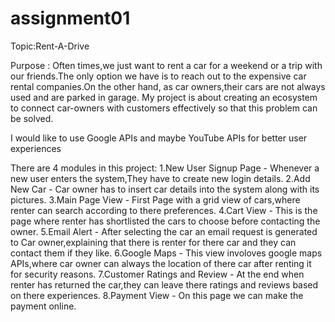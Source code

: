 # assignment01
Topic:Rent-A-Drive

Purpose : 
Often times,we just want to rent a car for a weekend or a trip with our friends.The only option we have is to reach out to the expensive car rental 
companies.On the other hand, as car owners,their cars are not always used and are parked in garage.
My project is about creating an ecosystem to connect car-owners with customers effectively so that this problem can be solved.


I would like to use Google APIs and maybe YouTube APIs for better user experiences


There are 4 modules in this project:
1.New User Signup Page - Whenever a new user enters the system,They have to create new login details. 
2.Add New Car - Car owner has to insert car details into the system along with its pictures. 
3.Main Page View - First Page with a grid view of cars,where renter can search according to there preferences.
4.Cart View - This is the page where renter has shortlisted the cars to choose before contacting the owner.
5.Email Alert - After selecting the car an email request is generated to Car owner,explaining that there is renter for there car and they can contact them if they like.
6.Google Maps - This view involoves google maps APIs,where car owner can always the location of there car after renting it for security reasons.
7.Customer Ratings and Review - At the end when renter has returned the car,they can leave there ratings and reviews based on there experiences.
8.Payment View - On this page we can make the payment online.
